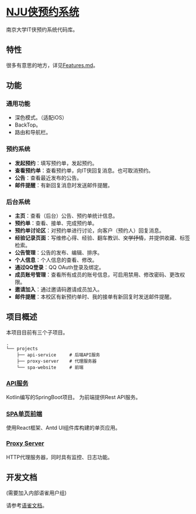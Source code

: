 # [NJU侠预约系统](https://nju.itxia.cn)

南京大学IT侠预约系统代码库。

## 特性

很多有意思的地方，详见[Features.md](FEATURES.md)。

## 功能

### 通用功能
- 深色模式。（适配iOS）
- BackTop。
- 路由和导航栏。

### 预约系统

- **发起预约**：填写预约单，发起预约。
- **查看预约单**：查看预约单，向IT侠回复消息。也可取消预约。
- **公告**：查看最近发布的公告。
- **邮件提醒**：有新回复消息时发送邮件提醒。

### 后台系统

- **主页**：查看（后台）公告、预约单统计信息。
- **预约单**：查看、接单、完成预约单。
- **预约单讨论区**：对预约单进行讨论，向客户（预约人）回复消息。
- **经验记录页面**：写维修心得、经验、翻车教训、~~文学抒情~~，并提供收藏、标签检索。
- **公告管理**：公告的发布、编辑、排序。
- **个人信息**：个人信息的查看、修改。
- **通过QQ登录**：QQ OAuth登录及绑定。
- **成员账号管理**：查看所有成员的账号信息，可启用禁用、修改密码、更改权限。
- **邀请加入**：通过邀请码邀请成员加入。
- **邮件提醒**：本校区有新预约单时、我的接单有新回复时发送邮件提醒。

## 项目概述
本项目目前有三个子项目。
```
.
└── projects
    ├── api-service     # 后端API服务
    ├── proxy-server    # 代理服务器
    └── spa-website     # 前端
```

### [API服务](project/api-service)
Kotlin编写的SpringBoot项目。
为前端提供Rest API服务。

### [SPA单页前端](project/spa-website)
使用React框架、Antd UI组件库构建的单页应用。

### [Proxy Server](project/proxy-server)
HTTP代理服务器，同时具有监控、日志功能。

## 开发文档

(需要加入内部语雀用户组)

请参考[语雀文档](https://www.yuque.com/itxiaadmin/gitbook-lyh50o/vv0z15)。

